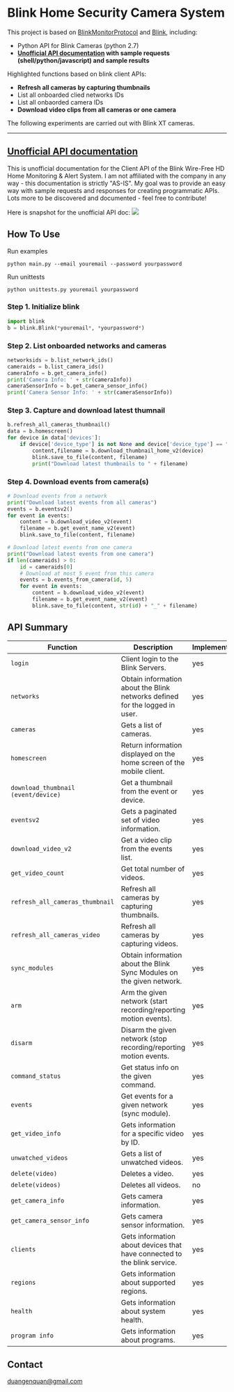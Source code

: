 
# Blink Home Security Camera System
This project is based on [BlinkMonitorProtocol](https://github.com/MattTW/BlinkMonitorProtocol) and [Blink](https://github.com/keredson/blink), including:

+ Python API for Blink Cameras (python 2.7)
+ **[Unofficial API documentation](https://duangenquan.github.io/slate/) with sample requests (shell/python/javascript) and sample results**

Highlighted functions based on blink client APIs:
+ **Refresh all cameras by capturing thumbnails**
+ List all onboarded clied networks IDs 
+ List all onbaorded camera IDs
+ **Download video clips from all cameras or one camera**

The following experiments are carried out with Blink XT cameras. 

--- 
## [Unofficial API documentation](https://duangenquan.github.io/slate/)

This is unofficial documentation for the Client API of the Blink Wire-Free HD Home Monitoring & Alert System. I am not affiliated with the company in any way - this documentation is strictly "AS-IS". My goal was to provide an easy way with sample requests and responses for creating programmatic APIs. Lots more to be discovered and documented - feel free to contribute!

Here is snapshot for the unofficial API doc: 
![](https://github.com/duangenquan/blink/blob/master/Snapshot_Unofficial_API_Doc.png)

## How To Use
Run examples
```
python main.py --email youremail --password yourpassword
```
Run unittests
```
python unittests.py youremail yourpassword
```


### Step 1. Initialize blink

```python
import blink
b = blink.Blink(*youremail*, *yourpassword*)
```

### Step 2. List onboarded networks and cameras
```python
networksids = b.list_network_ids()
cameraids = b.list_camera_ids()
cameraInfo = b.get_camera_info()
print('Camera Info: ' + str(cameraInfo))
cameraSensorInfo = b.get_camera_sensor_info()
print('Camera Sensor Info: ' + str(cameraSensorInfo))
```

### Step 3. Capture and download latest thumnail
```python
b.refresh_all_cameras_thumbnail()
data = b.homescreen()
for device in data['devices']:
    if device['device_type'] is not None and device['device_type'] == "camera":
        content,filename = b.download_thumbnail_home_v2(device)
        blink.save_to_file(content, filename)
        print("Download latest thumbnails to " + filename)
```

### Step 4. Download events from camera(s)
```python
# Download events from a network
print("Download latest events from all cameras")
events = b.eventsv2()
for event in events:
    content = b.download_video_v2(event)
    filename = b.get_event_name_v2(event)
    blink.save_to_file(content, filename)

# Download latest events from one camera
print("Download latest events from one camera")
if len(cameraids) > 0:
    id = cameraids[0]
    # Download at most 5 event from this camera
    events = b.events_from_camera(id, 5)
    for event in events:
        content = b.download_video_v2(event)
        filename = b.get_event_name_v2(event)
        blink.save_to_file(content, str(id) + "_" + filename)
```

## API Summary
|Function|Description|Implemented|Works|
|--------|-----------|-----------|-----|
|`login`|Client login to the Blink Servers. | yes | yes | 
|`networks`|Obtain information about the Blink networks defined for the logged in user. | yes | yes | 
|`cameras`|Gets a list of cameras. | yes | yes | 
|`homescreen`|Return information displayed on the home screen of the mobile client. | yes | yes | 
|`download_thumbnail (event/device) `|Get a thumbnail from the event or device. | yes | yes | 
|`eventsv2`|Gets a paginated set of video information. | yes | yes | 
|`download_video_v2`|Get a video clip from the events list. | yes | yes | 
|`get_video_count`|Get total number of videos. | yes | yes | 
|`refresh_all_cameras_thumbnail`|Refresh all cameras by capturing thumbnails. | yes | yes | 
|`refresh_all_cameras_video`|Refresh all cameras by capturing videos. | yes | yes | 
|`sync_modules`|Obtain information about the Blink Sync Modules on the given network. | yes | yes | 
|`arm`|Arm the given network (start recording/reporting motion events). | yes | yes | 
|`disarm`|Disarm the given network (stop recording/reporting motion events. | yes | yes | 
|`command_status`|Get status info on the given command. | yes | yes | 
|`events`|Get events for a given network (sync module). | yes | yes | 
|`get_video_info`|Gets information for a specific video by ID. | yes | yes | 
|`unwatched_videos`|Gets a list of unwatched videos. | yes | yes | 
|`delete(video)`|Deletes a video. | yes | yes | 
|`delete(videos)`|Deletes all videos. | no |  | 
|`get_camera_info`|Gets camera information. | yes | yes | 
|`get_camera_sensor_info`|Gets camera sensor information. | yes | yes | 
|`clients`|Gets information about devices that have connected to the blink service. | yes | yes | 
|`regions`|Gets information about supported regions. | yes | yes | 
|`health`|Gets information about system health. | yes | no | 
|`program info`|Gets information about programs. | yes | no | 

## Contact
duangenquan@gmail.com
